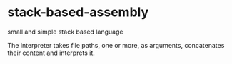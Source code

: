 # stack-based-assembly
small and simple stack based language

The interpreter takes file paths, one or more, as arguments, concatenates their content and interprets it.
